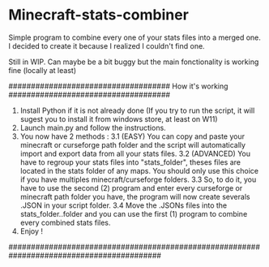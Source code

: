 # Minecraft-stats-combiner
Simple program to combine every one of your stats files into a merged one.
I decided to create it because I realized I couldn't find one.

Still in WIP. Can maybe be a bit buggy but the main fonctionality is working fine (locally at least)

#################################### How it's working ####################################

1. Install Python if it is not already done (If you try to run the script, it will sugest you to install it from windows store, at least on W11)
2. Launch main.py and follow the instructions.
3. You now have 2 methods :
3.1 (EASY) You can copy and paste your minecraft or curseforge path folder and the script will automatically import and export data from all your stats files.
3.2 (ADVANCED) You have to regroup your stats files into "stats_folder", theses files are located in the stats folder of any maps. You should only use this choice if you have multiples minecraft/curseforge folders.
3.3 So, to do it, you have to use the second (2) program and enter every curseforge or minecraft path folder you have, the program will now create severals .JSON in your script folder.
3.4 Move the .JSONs files into the stats_folder..folder and you can use the first (1) program to combine every combined stats files.
4. Enjoy !

##########################################################################################
